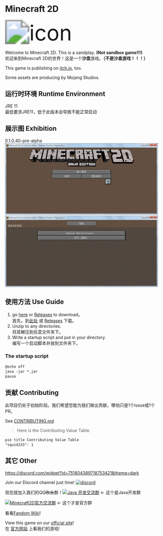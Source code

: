 # Minecraft 2D
<img src="icon.png" alt="icon" style="zoom:500%;" />

Welcome to Minecraft 2D. This is a sandplay. **(Not sandbox game!!!)**  
欢迎来到Minecraft 2D的世界！这是一个**沙盘**游戏。**（不是沙盒游戏！！！）**

This game is publishing on [itch.io](https://squid233.itch.io/minecraft2d), too.

Some assets are producing by Mojang Studios.

## 运行时环境 Runtime Environment
JRE 11  
最低要求JRE11，低于此版本会导致不能正常启动

## 展示图 Exhibition
0.1.0.40-pre-alpha  
![0-1-0-40-0](/img/0-1-0-40-0.png)![0-1-0-40-1](/img/0-1-0-40-1.png)

## 使用方法 Use Guide
1. go [here](https://github.com/Over-Run/Minecraft2D/tree/archives) or [Releases](https://github.com/Over-Run/Minecraft2D/releases) to download。  
首先，到[此处](https://github.com/Over-Run/Minecraft2D/tree/archives) 或 [Releases](https://github.com/Over-Run/Minecraft2D/releases) 下载。
2. Unzip to any directories.  
将其解压到任意文件夹下。
3. Write a startup script and put in your directory.  
编写一个启动脚本并放到文件夹下。

### The startup script
```batch
@echo off
java -jar *.jar
pause
```

## 贡献 Contributing
此项目仍处于初始阶段。我们希望您能为我们做出贡献，哪怕只是1个issue或1个PR。

See [CONTRIBUTING.md](CONTRIBUTING.md)

> Here is the Contributing Value Table.

```mermaid
pie title Contributing Value Table
"squid233": 1
```

## 其它 Other
https://discord.com/widget?id=751804389718753421&theme=dark

Join our Discord channel just time! [![discord](https://img.shields.io/discord/751804389718753421)](https://discord.gg/ydYzTKV)

现在就加入我们的QQ<span class="mask" title="你知道的太多了"><s>吹水</s></span>群！[![Java 开发交流群](https://pub.idqqimg.com/wpa/images/group.png)](https://qm.qq.com/cgi-bin/qm/qr?k=efwa2cjVSs-S_UorWELGd45SPTJBTGV6&jump_from=webapi) ← 这个是Java开发群

[![Minecraft2D官方交流群](https://pub.idqqimg.com/wpa/images/group.png)](https://qm.qq.com/cgi-bin/qm/qr?k=Nnh75LW0PJysy9rHMF6EOxAwBBjBN6mt&jump_from=webapi) ← 这个才是官方群

看看[Fandom Wiki](https://minecraft2d.fandom.com/zh/wiki/)!

View this game on our [official site](https://Over-Run.github.io/minecraft2d)!  
在 [官方网站](https://Over-Run.github.io/minecraft2d) 上看我们的游戏!
